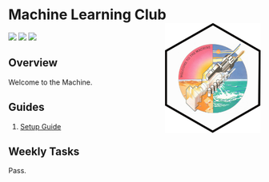 # Machine Learning Club <a href='https://github.com/esteinig'><img src='docs/img/machine.png' align="right" height="220" /></a>

![](https://img.shields.io/badge/version-0.1-blue.svg)
![](https://img.shields.io/badge/docs-none-green.svg)
![](https://img.shields.io/badge/lifecycle-experimental-orange.svg)

## Overview

Welcome to the Machine.

## Guides

1. [Setup Guide](docs/setup.md)

## Weekly Tasks

Pass.

